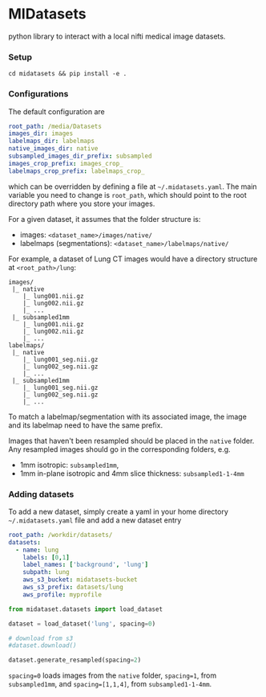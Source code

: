 # MIDatasets #


python library to interact with a local nifti medical image datasets.

### Setup

```
cd midatasets && pip install -e .
```


### Configurations

The default configuration are

```yaml
root_path: /media/Datasets
images_dir: images
labelmaps_dir: labelmaps
native_images_dir: native
subsampled_images_dir_prefix: subsampled
images_crop_prefix: images_crop_
labelmaps_crop_prefix: labelmaps_crop_
```

which can be overridden by defining a file at  `~/.midatasets.yaml`.
The main variable you need to change is `root_path`, which should point
to the root directory path where you store your images.

For a given dataset, it assumes that the folder structure is:

- images: `<dataset_name>/images/native/`
- labelmaps (segmentations): `<dataset_name>/labelmaps/native/`


For example, a dataset of Lung CT images would have a directory structure at
`<root_path>/lung`:

```
images/
 |_ native
    |_ lung001.nii.gz
    |_ lung002.nii.gz
    |_ ...
 |_ subsampled1mm
    |_ lung001.nii.gz
    |_ lung002.nii.gz
    |_ ...
labelmaps/
 |_ native
    |_ lung001_seg.nii.gz
    |_ lung002_seg.nii.gz
    |_ ...  
 |_ subsampled1mm
    |_ lung001_seg.nii.gz
    |_ lung002_seg.nii.gz
    |_ ...
```

To match a labelmap/segmentation with its associated image, the image and its labelmap
need to have the same prefix.

Images that haven't been resampled should be placed in the `native` folder. Any resampled
images should go in the corresponding folders, e.g. 

- 1mm isotropic: `subsampled1mm`,
- 1mm in-plane isotropic and 4mm slice thickness: `subsampled1-1-4mm`

### Adding datasets

To add a new dataset, simply create a yaml in your home directory `~/.midatasets.yaml` file and add a new dataset entry


```yaml
root_path: /workdir/datasets/
datasets:
  - name: lung
    labels: [0,1]
    label_names: ['background', 'lung']
    subpath: lung
    aws_s3_bucket: midatasets-bucket
    aws_s3_prefix: datasets/lung
    aws_profile: myprofile

```


```python
from midataset.datasets import load_dataset

dataset = load_dataset('lung', spacing=0)

# download from s3
#dataset.download()

dataset.generate_resampled(spacing=2)
```



`spacing=0` loads images from the `native` folder, `spacing=1`, from  `subsampled1mm`, and `spacing=[1,1,4]`, 
from `subsampled1-1-4mm`.